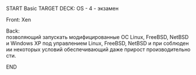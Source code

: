 START
Basic
TARGET DECK: OS - 4 - экзамен

Front: Xen  

Back: позволяющий запускать модифицированные ОС Linux, FreeBSD, NetBSD и Windows ХР под управлением Linux, FreeBSD, NetBSD и при соблюдении некоторых условий обеспечивающий даже прирост производительности.
<!--ID: 1663427618367-->
END 